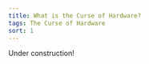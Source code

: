 ```yaml
---
title: What is the Curse of Hardware?
tags: The Curse of Hardware
sort: 1
---
```


Under construction!